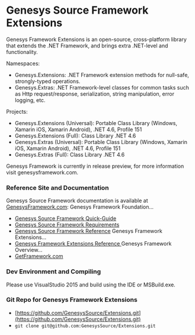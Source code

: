# Genesys Source Framework Extensions
Genesys Framework Extensions is an open-source, cross-platform library that extends the .NET Framework, and brings extra .NET-level and functionality. 

Namespaces:
* Genesys.Extensions: .NET Framework extension methods for null-safe, strongly-typed operations.
* Genesys.Extras: .NET Framework-level classes for common tasks such as Http request/response, serialization, string manipulation, error logging, etc.

Projects:
* Genesys.Extensions (Universal): Portable Class Library (Windows, Xamarin iOS, Xamarin Android), .NET 4.6, Profile 151
* Genesys.Extensions (Full): Class Library .NET 4.6
* Genesys.Extras (Universal): Portable Class Library (Windows, Xamarin iOS, Xamarin Android), .NET 4.6, Profile 151
* Genesys.Extras (Full): Class Library .NET 4.6

Genesys Framework is currently in release preview, for more information visit genesysframework.com.

### Reference Site and Documentation
Genesys Source Framework documentation is available at [GenesysFramework.com](http://www.GenesysFramework.com):
Genesys Framework Foundation...
* [Genesys Source Framework Quick-Guide](http://docs.genesysframework.com/library/Genesys-Foundation-Quick-Guide.pdf)
* [Genesys Source Framework Requirements](http://docs.genesysframework.com/library/Genesys-Foundation-Requirements.pdf)
* [Genesys Source Framework Reference](http://docs.genesysframework.com/reference/Genesys-Foundation-Foundation)
Genesys Framework Extensions...
* [Genesys Framework Extensions Reference ](http://docs.genesysframework.com/reference/Genesys-Framework-Extensions-full)
Genesys Framework Overview...
* [GetFramework.com](http://www.getframework.com/)

### Dev Environment and Compiling
Please use VisualStudio 2015 and build using the IDE or MSBuild.exe.

### Git Repo for Genesys Framework Extensions
- [https://github.com/GenesysSource/Extensions.git](https://github.com/GenesysSource/Extensions.git)
- `git clone git@github.com:GenesysSource/Extensions.git`
